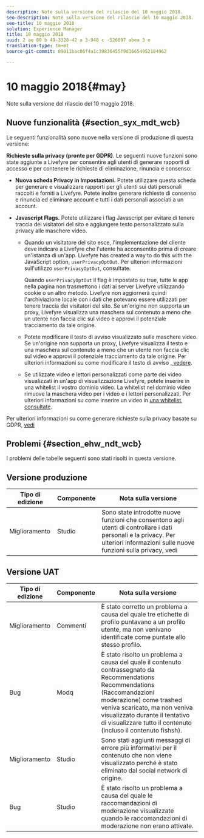```yaml
---
description: Note sulla versione del rilascio del 10 maggio 2018.
seo-description: Note sulla versione del rilascio del 10 maggio 2018.
seo-title: 10 maggio 2018
solution: Experience Manager
title: 10 maggio 2018
uuid: 2 ae 80 b 49-3328-42 a 3-948 c -526097 abea 3 e
translation-type: tm+mt
source-git-commit: 09011bac06f4a1c39836455f9d16654952184962

---
```



# 10 maggio 2018{#may}

Note sulla versione del rilascio del 10 maggio 2018.

## Nuove funzionalità {#section_syx_mdt_wcb}

Le seguenti funzionalità sono nuove nella versione di produzione di questa versione:

**Richieste sulla privacy (pronte per GDPR)**. Le seguenti nuove funzioni sono state aggiunte a Livefyre per consentire agli utenti di generare rapporti di accesso e per contenere le richieste di eliminazione, rinuncia e consenso:

* **Nuova scheda Privacy in Impostazioni.** Potete utilizzare questa scheda per generare e visualizzare rapporti per gli utenti sui dati personali raccolti e forniti a Livefyre. Potete inoltre generare richieste di consenso e rinuncia ed eliminare account e tutti i dati personali associati a un account.
* **Javascript Flags.** Potete utilizzare i flag Javascript per evitare di tenere traccia dei visitatori del sito e aggiungere testo personalizzato sulla privacy alle maschere video.

   * Quando un visitatore del sito esce, l'implementazione del cliente deve indicare a Livefyre che l'utente ha acconsentito prima di creare un'istanza di un'app. Livefyre has created a way to do this with the JavaScript option, `userPrivacyOptOut`. Per ulteriori informazioni sull'utilizzo `userPrivacyOptOut`, [](/help/using/c-settings-other/c-gdpr-compliance/c-gdpr-compliance.md#section_nmz_q3n_3db)consultate.

      Quando `userPrivacyOptOut` il flag è impostato su true, tutte le app nella pagina non trasmettono i dati ai server Livefyre utilizzando cookie o un altro metodo. Livefyre non aggiornerà quindi l'archiviazione locale con i dati che potevano essere utilizzati per tenere traccia dei visitatori del sito. Se un'origine non supporta un proxy, Livefyre visualizza una maschera sul contenuto a meno che un utente non faccia clic sul video e approvi il potenziale tracciamento da tale origine.

   * Potete modificare il testo di avviso visualizzato sulle maschere video. Se un'origine non supporta un proxy, Livefyre visualizza il testo e una maschera sul contenuto a meno che un utente non faccia clic sul video e approvi il potenziale tracciamento da tale origine. Per ulteriori informazioni su come modificare il testo di avviso [, vedere](/help/using/c-settings-other/c-gdpr-compliance/c-gdpr-compliance.md#section_pb5_mnp_ldb).
   * Se utilizzate video e lettori personalizzati come parte dei video visualizzati in un'app di visualizzazione Livefyre, potete inserire in una whitelist il vostro dominio video. La whitelist nel dominio video rimuove la maschera video per i video e i lettori personalizzati. Per ulteriori informazioni su come inserire un video in [una whitelist, consultate](/help/using/c-settings-other/c-gdpr-compliance/c-gdpr-compliance.md#section_bzp_pnp_ldb).

Per ulteriori informazioni su come generare richieste sulla privacy basate su GDPR, [vedi](/help/using/c-settings-other/c-gdpr-compliance/c-gdpr-compliance.md#concept_q1l_r5s_rcb)

## Problemi {#section_ehw_ndt_wcb}

I problemi delle tabelle seguenti sono stati risolti in questa versione.

## Versione produzione

| **Tipo di edizione** | **Componente** | **Nota sulla versione** |
|---|---|---|
| Miglioramento | Studio | Sono state introdotte nuove funzioni che consentono agli utenti di controllare i dati personali e la privacy. Per ulteriori informazioni sulle nuove funzioni sulla privacy, vedi [](#c_rn/section_syx_mdt_wcb) |

## Versione UAT

| **Tipo di edizione** | **Componente** | **Nota sulla versione** |
|---|---|---|
| Miglioramento | Commenti | È stato corretto un problema a causa del quale tre etichette di profilo puntavano a un profilo utente, ma non venivano identificate come puntate allo stesso profilo. |
| Bug | Modq | È stato risolto un problema a causa del quale il contenuto contrassegnato da Recommendations Recommendations (Raccomandazioni moderazione) come trashed veniva scaricato, ma non veniva visualizzato durante il tentativo di visualizzare tutto il contenuto (incluso il contenuto fishsh). |
| Miglioramento | Studio | Sono stati aggiunti messaggi di errore più informativi per il contenuto che non viene visualizzato perché è stato eliminato dal social network di origine. |
| Bug | Studio | È stato risolto un problema a causa del quale le raccomandazioni di moderazione visualizzate quando le raccomandazioni di moderazione non erano attivate. |

